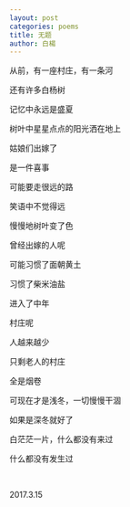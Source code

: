 ```yaml
---
layout: post
categories: poems
title: 无题
author: 白楊
---
```


从前，有一座村庄，有一条河

还有许多白杨树

记忆中永远是盛夏

树叶中星星点点的阳光洒在地上

姑娘们出嫁了

是一件喜事

可能要走很远的路

笑语中不觉得远

慢慢地树叶变了色

曾经出嫁的人呢

可能习惯了面朝黄土

习惯了柴米油盐

进入了中年

村庄呢

人越来越少

只剩老人的村庄

全是烟卷

可现在才是浅冬，一切慢慢干涸

如果是深冬就好了

白茫茫一片，什么都没有来过

什么都没有发生过

&nbsp;

2017.3.15






